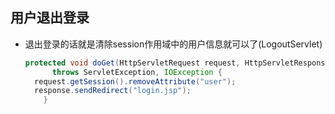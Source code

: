 ## 用户退出登录

* 退出登录的话就是清除session作用域中的用户信息就可以了(LogoutServlet)

  ```java
  protected void doGet(HttpServletRequest request, HttpServletResponse response)
  	    throws ServletException, IOException {
  	request.getSession().removeAttribute("user");
  	response.sendRedirect("login.jsp");
      }
  ```

  